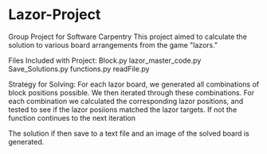 # Lazor-Project
Group Project for Software Carpentry
This project aimed to calculate the solution to various board arrangements from the game "lazors."

Files Included with Project:
  Block.py
  lazor_master_code.py
  Save_Solutions.py
  functions.py
  readFile.py
  
Strategy for Solving:
  For each lazor board, we generated all combinations of block positions possible. We then 
  iterated through these combinations. For each combination we calculated the corresponding
  lazor positions, and tested to see if the lazor posiions matched the lazor targets. If not
  the function continues to the next iteration
  
  The solution if then save to a text file and an image of the solved board is generated.
 
  
